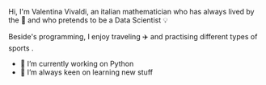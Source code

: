 Hi, I'm Valentina Vivaldi, an italian mathematician who has always lived by the :ocean: and who pretends to be a Data Scientist :bulb:

Beside's programming, I enjoy traveling :airplane: and practising different types of sports .

- 🔭 I’m currently working on Python
- 🌱 I’m always keen on learning new stuff
